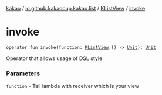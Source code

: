 [kakao](../../index.md) / [io.github.kakaocup.kakao.list](../index.md) / [KListView](index.md) / [invoke](./invoke.md)

# invoke

`operator fun invoke(function: `[`KListView`](index.md)`.() -> `[`Unit`](https://kotlinlang.org/api/latest/jvm/stdlib/kotlin/-unit/index.html)`): `[`Unit`](https://kotlinlang.org/api/latest/jvm/stdlib/kotlin/-unit/index.html)

Operator that allows usage of DSL style

### Parameters

`function` - Tail lambda with receiver which is your view